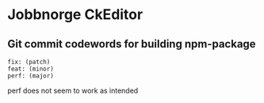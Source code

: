 # Jobbnorge CkEditor

## Git commit codewords for building npm-package

```
fix: (patch)
feat: (minor)
perf: (major)
```

perf does not seem to work as intended

